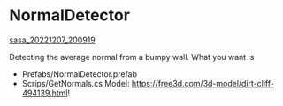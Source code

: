 # NormalDetector
[sasa_20221207_200919](https://user-images.githubusercontent.com/101827492/206166446-f3ba6286-c280-4447-86f4-c6ed0cb75036.gif)

Detecting the average normal from a bumpy wall.
What you want is
* Prefabs/NormalDetector.prefab
* Scrips/GetNormals.cs
Model: https://free3d.com/3d-model/dirt-cliff-494139.html!
